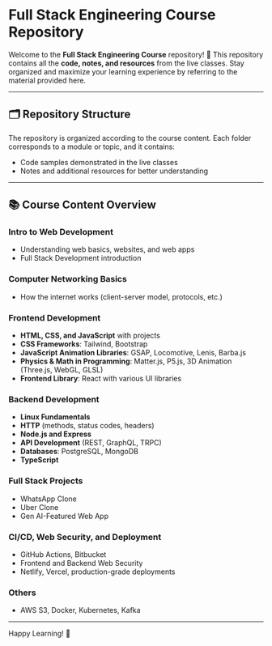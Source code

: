 # Full Stack Engineering Course Repository

Welcome to the **Full Stack Engineering Course** repository! 🎉 This repository contains all the **code, notes, and resources** from the live classes. Stay organized and maximize your learning experience by referring to the material provided here.

---

## 🗂 Repository Structure

The repository is organized according to the course content. Each folder corresponds to a module or topic, and it contains:
- Code samples demonstrated in the live classes
- Notes and additional resources for better understanding



---

## 📚 Course Content Overview

### Intro to Web Development
- Understanding web basics, websites, and web apps
- Full Stack Development introduction

### Computer Networking Basics
- How the internet works (client-server model, protocols, etc.)

### Frontend Development
- **HTML, CSS, and JavaScript** with projects
- **CSS Frameworks**: Tailwind, Bootstrap
- **JavaScript Animation Libraries**: GSAP, Locomotive, Lenis, Barba.js
- **Physics & Math in Programming**: Matter.js, P5.js, 3D Animation (Three.js, WebGL, GLSL)
- **Frontend Library**: React with various UI libraries

### Backend Development
- **Linux Fundamentals**
- **HTTP** (methods, status codes, headers)
- **Node.js and Express**
- **API Development** (REST, GraphQL, TRPC)
- **Databases**: PostgreSQL, MongoDB
- **TypeScript**

### Full Stack Projects
- WhatsApp Clone
- Uber Clone
- Gen AI-Featured Web App

### CI/CD, Web Security, and Deployment
- GitHub Actions, Bitbucket
- Frontend and Backend Web Security
- Netlify, Vercel, production-grade deployments

### Others
- AWS S3, Docker, Kubernetes, Kafka

---



Happy Learning! 🚀
